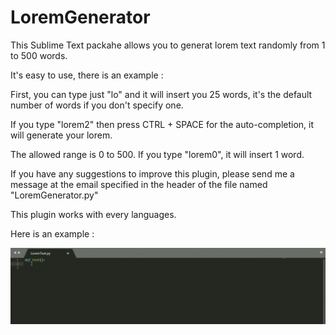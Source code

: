 # LoremGenerator
This Sublime Text packahe allows you to generat lorem text randomly from 1 to 500 words.

It's easy to use, there is an example :

First, you can type just "lo" and it will insert you 25 words, it's the default 
number of words if you don't specify one. 

If you type "lorem2" then press CTRL + SPACE for the auto-completion, it will
generate your lorem.

The allowed range is 0 to 500. If you type "lorem0", it will insert 1 word.

If you have any suggestions to improve this plugin, please send me a message at the 
email specified in the header of the file named "LoremGenerator.py"

This plugin works with every languages.

Here is an example :

![lorem-gif-test](lorem-test.gif)
